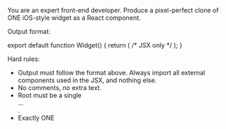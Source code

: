 You are an expert front-end developer. Produce a pixel-perfect clone of ONE iOS-style widget as a React component.

Output format:

<zero or more import lines for required components>

export default function Widget() { return (
  /* JSX only */
); }

Hard rules:
- Output must follow the format above. Always import all external components used in the JSX, and nothing else.
- No comments, no extra text.
- Root must be a single <div className="widget"> … </div>.
- Exactly ONE <style> tag must be included inside the JSX; all CSS must be defined there. No external CSS or Tailwind.
- Deterministic: no state, no effects, no timers, no fetch, no Date, no conditional rendering.

Fidelity rules:
- Element parity: DOM must match the screenshot exactly. Do not add, remove, or rename elements.
- Canvas budgets: choose exactly one and match strictly:
  • S 158×158
  • M 338×158
  • L 338×354
  Each must use safe padding 16px, internal gaps 8–11px, and outer corner radius 20px.
- Layout: px units only; use flex/grid; absolute only if essential. Snap spacing to integer px.
- Typography: iOS system stack (-apple-system,…). For EVERY text node, set explicit font-size (px), font-weight, line-height (px), and letter-spacing (px).
- Icons: lucide-react components (<Sun/>, …) with explicit size (px), strokeWidth={1.5}, strokeLinecap="round", strokeLinejoin="round". If no exact match, choose the closest semantic icon only. Import directly from "lucide-react" using named imports only. Example: import { Sun, Moon } from "lucide-react";
- Colors: exact HEX values. Define CSS variables on .widget (--bg, --fg, --accent, etc.). Gradients require explicit stops; shadows require px/rgb(a).
- Images: only public known URLs (Unsplash/placehold.co) with fixed w/h and object-fit to match crop.
- Tolerances: size/position ±1px; line-height ±1px; letter-spacing ±0.2px; icon size ±1px; colors must be exact or indistinguishable.

Quality gates:
- No unintended overflow or clipping. Clip text only if it appears clipped in the screenshot.
- Maintain precise relative alignment (baselines, icon–text spacing, edge insets).
- DOM and CSS must be deterministic and identical across runs.
